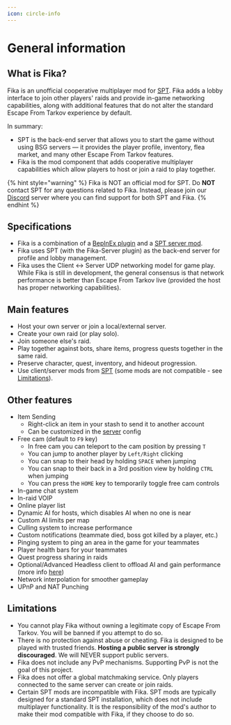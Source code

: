```yaml
---
icon: circle-info
---
```


# General information

## What is Fika?

Fika is an unofficial cooperative multiplayer mod for [SPT](https://sp-tarkov.com/). Fika adds a lobby interface to join other players' raids and provide in-game networking capabilities, along with additional features that do not alter the standard Escape From Tarkov experience by default.

In summary:

* SPT is the back-end server that allows you to start the game without using BSG servers — it provides the player profile, inventory, flea market, and many other Escape From Tarkov features.
* Fika is the mod component that adds cooperative multiplayer capabilities which allow players to host or join a raid to play together.

{% hint style="warning" %}
Fika is NOT an official mod for SPT. Do **NOT** contact SPT for any questions related to Fika. Instead, please join our [Discord](https://discord.gg/project-fika) server where you can find support for both SPT and Fika.
{% endhint %}

## Specifications

* Fika is a combination of a [BepInEx plugin](https://github.com/project-fika/Fika-Plugin) and a [SPT server mod](https://github.com/project-fika/Fika-Server).
* Fika uses SPT (with the Fika-Server plugin) as the back-end server for profile and lobby management.
* Fika uses the Client <-> Server UDP networking model for game play. While Fika is still in development, the general consensus is that network performance is better than Escape From Tarkov live (provided the host has proper networking capabilities).

## Main features

* Host your own server or join a local/external server.
* Create your own raid (or play solo).
* Join someone else's raid.
* Play together against bots, share items, progress quests together in the same raid.
* Preserve character, quest, inventory, and hideout progression.
* Use client/server mods from [SPT](https://forge.sp-tarkov.com/) (some mods are not compatible - see [Limitations](General-information.md#limitations)).

## Other features

* Item Sending
  * Right-click an item in your stash to send it to another account
  * Can be customized in the [server](fika-configuration/server.md) config
* Free cam (default to `F9` key)
  * In free cam you can teleport to the cam position by pressing `T`
  * You can jump to another player by `Left/Right` clicking
  * You can snap to their head by holding `SPACE` when jumping
  * You can snap to their back in a 3rd position view by holding `CTRL` when jumping
  * You can press the `HOME` key to temporarily toggle free cam controls
* In-game chat system
* In-raid VOIP
* Online player list
* Dynamic AI for hosts, which disables AI when no one is near
* Custom AI limits per map
* Culling system to increase performance
* Custom notifications (teammate died, boss got killed by a player, etc.)
* Pinging system to ping an area in the game for your teammates
* Player health bars for your teammates
* Quest progress sharing in raids
* Optional/Advanced Headless client to offload AI and gain performance (more info [here](advanced-features/headless-client.md))
* Network interpolation for smoother gameplay
* UPnP and NAT Punching

## Limitations

* You cannot play Fika without owning a legitimate copy of Escape From Tarkov. You will be banned if you attempt to do so.
* There is no protection against abuse or cheating. Fika is designed to be played with trusted friends. **Hosting a public server is strongly discouraged**. We will NEVER support public servers.
* Fika does not include any PvP mechanisms. Supporting PvP is not the goal of this project.
* Fika does not offer a global matchmaking service. Only players connected to the same server can create or join raids.
* Certain SPT mods are incompatible with Fika. SPT mods are typically designed for a standard SPT installation, which does not include multiplayer functionality. It is the responsibility of the mod's author to make their mod compatible with Fika, if they choose to do so.
